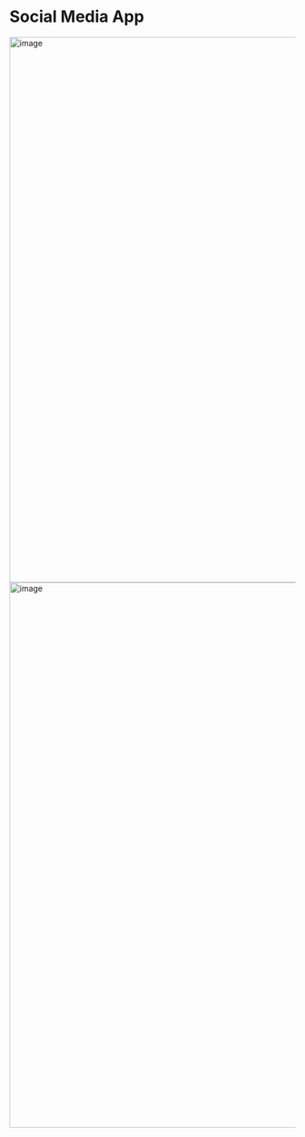 # Social Media App

<img width="960" alt="image" src="https://github.com/a-h-ashik/React-Social-Media-App-Learning-Project/assets/114137718/16d98b4d-929c-4d48-a06e-cb6a85a41e58">

<img width="960" alt="image" src="https://github.com/a-h-ashik/React-Social-Media-App-Learning-Project/assets/114137718/31eb4e3f-9971-42e5-a2b0-f8172fbeaa98">


